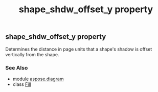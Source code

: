 ﻿---
title: shape_shdw_offset_y property
second_title: Aspose.Diagram for Python via .NET API References
description: 
type: docs
weight: 130
url: /python-net/aspose.diagram/fill/shape_shdw_offset_y/
is_root: false
---

## shape_shdw_offset_y property


Determines the distance in page units that a shape's shadow is offset vertically from the shape.

### See Also
* module [aspose.diagram](../../)
* class [Fill](/diagram/python-net/aspose.diagram/fill)
